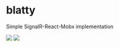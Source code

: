 # blatty
Simple SignalR-React-Mobx implementation

![](https://blatter.visualstudio.com/_apis/public/build/definitions/63c234e5-af95-4566-a26f-8aa1169cf8c3/1/badge)
![](https://rmprodweu1.vsrm.visualstudio.com/A54688213-7f82-4045-94b2-2d1c5391b91c/_apis/public/Release/badge/63c234e5-af95-4566-a26f-8aa1169cf8c3/1/1)
